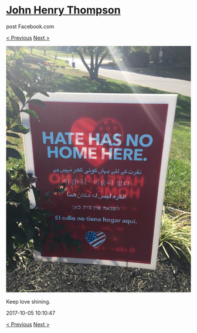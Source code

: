 # [John Henry Thompson](../README.md)
post Facebook.com

[< Previous](2017-10-05-1.md) [Next >](2017-10-05-3.md)

[![](../media/2017-10-05/Timeline-Photos-Keep-love-shining.jpg)](../README.md)

Keep love shining.

2017-10-05 10:10:47

[< Previous](2017-10-05-1.md) [Next >](2017-10-05-3.md)
